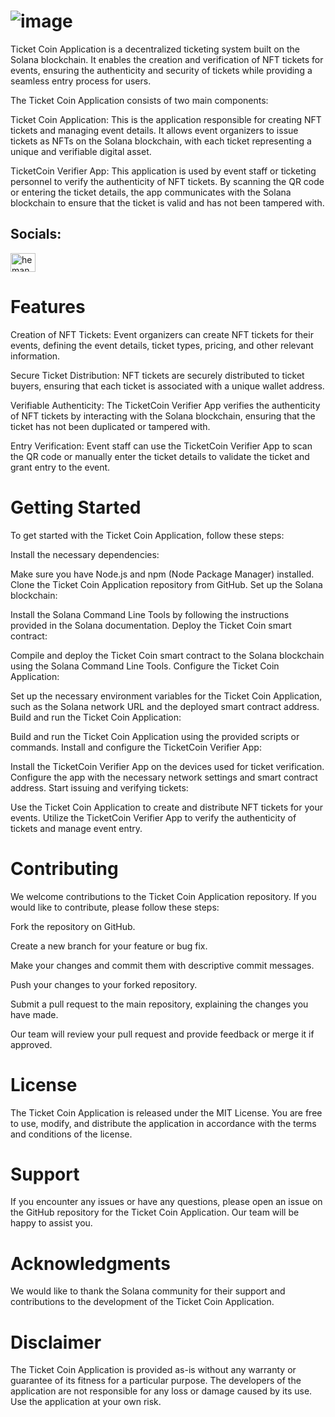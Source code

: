 # ![image](https://github.com/Web3athon-RareSkillers/.github/assets/38496991/cf6ee792-cfb4-4f90-a9d3-16b40c8136e0)




Ticket Coin Application is a decentralized ticketing system built on the Solana blockchain. It enables the creation and verification of NFT tickets for events, ensuring the authenticity and security of tickets while providing a seamless entry process for users.

The Ticket Coin Application consists of two main components:

Ticket Coin Application: This is the application responsible for creating NFT tickets and managing event details. It allows event organizers to issue tickets as NFTs on the Solana blockchain, with each ticket representing a unique and verifiable digital asset.

TicketCoin Verifier App: This application is used by event staff or ticketing personnel to verify the authenticity of NFT tickets. By scanning the QR code or entering the ticket details, the app communicates with the Solana blockchain to ensure that the ticket is valid and has not been tampered with.

## Socials:

<p align="left" > 
 <a href="https://twitter.com/0xTicketCoin" target="blank"><img align="center" src="https://raw.githubusercontent.com/rahuldkjain/github-profile-readme-generator/master/src/images/icons/Social/twitter.svg" alt="hemangvora1" height="30" width="40" /></a>
</ p>
 
# Features
Creation of NFT Tickets: Event organizers can create NFT tickets for their events, defining the event details, ticket types, pricing, and other relevant information.

Secure Ticket Distribution: NFT tickets are securely distributed to ticket buyers, ensuring that each ticket is associated with a unique wallet address.

Verifiable Authenticity: The TicketCoin Verifier App verifies the authenticity of NFT tickets by interacting with the Solana blockchain, ensuring that the ticket has not been duplicated or tampered with.

Entry Verification: Event staff can use the TicketCoin Verifier App to scan the QR code or manually enter the ticket details to validate the ticket and grant entry to the event.

# Getting Started
To get started with the Ticket Coin Application, follow these steps:

Install the necessary dependencies:

Make sure you have Node.js and npm (Node Package Manager) installed.
Clone the Ticket Coin Application repository from GitHub.
Set up the Solana blockchain:

Install the Solana Command Line Tools by following the instructions provided in the Solana documentation.
Deploy the Ticket Coin smart contract:

Compile and deploy the Ticket Coin smart contract to the Solana blockchain using the Solana Command Line Tools.
Configure the Ticket Coin Application:

Set up the necessary environment variables for the Ticket Coin Application, such as the Solana network URL and the deployed smart contract address.
Build and run the Ticket Coin Application:

Build and run the Ticket Coin Application using the provided scripts or commands.
Install and configure the TicketCoin Verifier App:

Install the TicketCoin Verifier App on the devices used for ticket verification.
Configure the app with the necessary network settings and smart contract address.
Start issuing and verifying tickets:

Use the Ticket Coin Application to create and distribute NFT tickets for your events.
Utilize the TicketCoin Verifier App to verify the authenticity of tickets and manage event entry.

# Contributing

We welcome contributions to the Ticket Coin Application repository. If you would like to contribute, please follow these steps:

Fork the repository on GitHub.

Create a new branch for your feature or bug fix.

Make your changes and commit them with descriptive commit messages.

Push your changes to your forked repository.

Submit a pull request to the main repository, explaining the changes you have made.

Our team will review your pull request and provide feedback or merge it if approved.

# License
The Ticket Coin Application is released under the MIT License. You are free to use, modify, and distribute the application in accordance with the terms and conditions of the license.

# Support
If you encounter any issues or have any questions, please open an issue on the GitHub repository for the Ticket Coin Application. Our team will be happy to assist you.

# Acknowledgments
We would like to thank the Solana community for their support and contributions to the development of the Ticket Coin Application.

# Disclaimer
The Ticket Coin Application is provided as-is without any warranty or guarantee of its fitness for a particular purpose. The developers of the application are not responsible for any loss or damage caused by its use. Use the application at your own risk.
